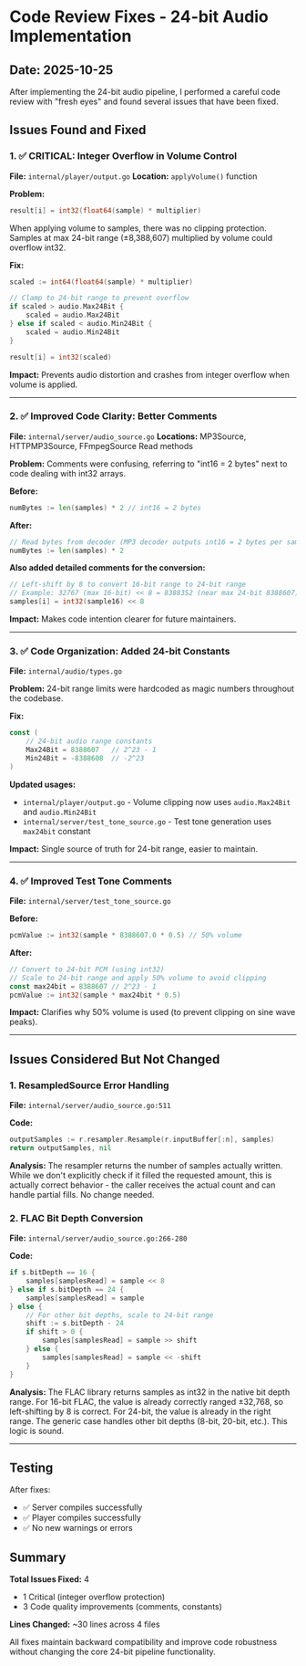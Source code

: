 # Code Review Fixes - 24-bit Audio Implementation

## Date: 2025-10-25

After implementing the 24-bit audio pipeline, I performed a careful code review with "fresh eyes" and found several issues that have been fixed.

## Issues Found and Fixed

### 1. ✅ CRITICAL: Integer Overflow in Volume Control
**File:** `internal/player/output.go`
**Location:** `applyVolume()` function

**Problem:**
```go
result[i] = int32(float64(sample) * multiplier)
```
When applying volume to samples, there was no clipping protection. Samples at max 24-bit range (±8,388,607) multiplied by volume could overflow int32.

**Fix:**
```go
scaled := int64(float64(sample) * multiplier)

// Clamp to 24-bit range to prevent overflow
if scaled > audio.Max24Bit {
    scaled = audio.Max24Bit
} else if scaled < audio.Min24Bit {
    scaled = audio.Min24Bit
}

result[i] = int32(scaled)
```

**Impact:** Prevents audio distortion and crashes from integer overflow when volume is applied.

---

### 2. ✅ Improved Code Clarity: Better Comments
**File:** `internal/server/audio_source.go`
**Locations:** MP3Source, HTTPMP3Source, FFmpegSource Read methods

**Problem:**
Comments were confusing, referring to "int16 = 2 bytes" next to code dealing with int32 arrays.

**Before:**
```go
numBytes := len(samples) * 2 // int16 = 2 bytes
```

**After:**
```go
// Read bytes from decoder (MP3 decoder outputs int16 = 2 bytes per sample)
numBytes := len(samples) * 2
```

**Also added detailed comments for the conversion:**
```go
// Left-shift by 8 to convert 16-bit range to 24-bit range
// Example: 32767 (max 16-bit) << 8 = 8388352 (near max 24-bit 8388607)
samples[i] = int32(sample16) << 8
```

**Impact:** Makes code intention clearer for future maintainers.

---

### 3. ✅ Code Organization: Added 24-bit Constants
**File:** `internal/audio/types.go`

**Problem:**
24-bit range limits were hardcoded as magic numbers throughout the codebase.

**Fix:**
```go
const (
    // 24-bit audio range constants
    Max24Bit = 8388607   // 2^23 - 1
    Min24Bit = -8388608  // -2^23
)
```

**Updated usages:**
- `internal/player/output.go` - Volume clipping now uses `audio.Max24Bit` and `audio.Min24Bit`
- `internal/server/test_tone_source.go` - Test tone generation uses `max24bit` constant

**Impact:** Single source of truth for 24-bit range, easier to maintain.

---

### 4. ✅ Improved Test Tone Comments
**File:** `internal/server/test_tone_source.go`

**Before:**
```go
pcmValue := int32(sample * 8388607.0 * 0.5) // 50% volume
```

**After:**
```go
// Convert to 24-bit PCM (using int32)
// Scale to 24-bit range and apply 50% volume to avoid clipping
const max24bit = 8388607 // 2^23 - 1
pcmValue := int32(sample * max24bit * 0.5)
```

**Impact:** Clarifies why 50% volume is used (to prevent clipping on sine wave peaks).

---

## Issues Considered But Not Changed

### 1. ResampledSource Error Handling
**File:** `internal/server/audio_source.go:511`

**Code:**
```go
outputSamples := r.resampler.Resample(r.inputBuffer[:n], samples)
return outputSamples, nil
```

**Analysis:**
The resampler returns the number of samples actually written. While we don't explicitly check if it filled the requested amount, this is actually correct behavior - the caller receives the actual count and can handle partial fills. No change needed.

### 2. FLAC Bit Depth Conversion
**File:** `internal/server/audio_source.go:266-280`

**Code:**
```go
if s.bitDepth == 16 {
    samples[samplesRead] = sample << 8
} else if s.bitDepth == 24 {
    samples[samplesRead] = sample
} else {
    // For other bit depths, scale to 24-bit range
    shift := s.bitDepth - 24
    if shift > 0 {
        samples[samplesRead] = sample >> shift
    } else {
        samples[samplesRead] = sample << -shift
    }
}
```

**Analysis:**
The FLAC library returns samples as int32 in the native bit depth range. For 16-bit FLAC, the value is already correctly ranged ±32,768, so left-shifting by 8 is correct. For 24-bit, the value is already in the right range. The generic case handles other bit depths (8-bit, 20-bit, etc.). This logic is sound.

---

## Testing

After fixes:
- ✅ Server compiles successfully
- ✅ Player compiles successfully
- ✅ No new warnings or errors

## Summary

**Total Issues Fixed:** 4
- 1 Critical (integer overflow protection)
- 3 Code quality improvements (comments, constants)

**Lines Changed:** ~30 lines across 4 files

All fixes maintain backward compatibility and improve code robustness without changing the core 24-bit pipeline functionality.
